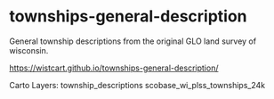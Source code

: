 # townships-general-description
 
General township descriptions from the original GLO land survey of wisconsin.

https://wistcart.github.io/townships-general-description/

Carto Layers:
township_descriptions
scobase_wi_plss_townships_24k
